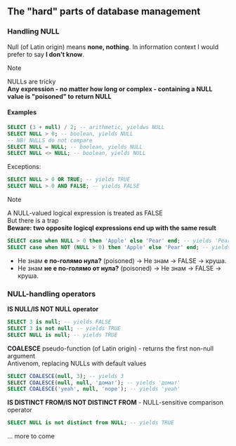 ## The "hard" parts of database management
### Handling NULL

Null (of Latin origin) means **none, nothing**. In information context I would prefer to say **I don't know**.
> [!NOTE]  
> NULLs are tricky  
> **Any expression - no matter how long or complex - containing a NULL value is "poisoned" to return NULL**
#### Examples  
```sql
SELECT (3 + null) / 2; -- arithmetic, yieldws NULL
SELECT NULL > 0; -- boolean, yields NULL
-- NB! NULLS do not compare
SELECT NULL = NULL; -- boolean, yields NULL
SELECT NULL <> NULL; -- boolean, yields NULL
```
Exceptions:
```sql
SELECT NULL > 0 OR TRUE; -- yields TRUE
SELECT NULL > 0 AND FALSE; -- yields FALSE
```
> [!NOTE]  
> A NULL-valued logical expression is treated as FALSE  
> But there is a trap  
> **Beware: two opposite logicql expressions end up with the same result**
```sql
SELECT case when NULL > 0 then 'Apple' else 'Pear' end; -- yields 'Pear'
SELECT case when NOT (NULL > 0) then 'Apple' else 'Pear' end; -- yields 'Pear'
```
* Не знам **е по-голямо нула?** (poisoned) -> Не знам -> FALSE -> круша.
* Не знам **не е по-голямо от нула?** (poisoned) -> Не знам -> FALSE -> круша.

### NULL-handling operators
**IS NULL/IS NOT NULL operator**
```sql
SELECT 3 is null; -- yields FALSE
SELECT 3 is not null; -- yields TRUE
SELECT NULL is null; -- yields TRUE
```
**COALESCE** pseudo-function (of Latin origin) - returns the first non-null argument  
Antivenom, replacing NULLs with default values
```sql
SELECT COALESCE(null, 3); -- yields 3
SELECT COALESCE(null, null, 'домат'); -- yields 'домат'
SELECT COALESCE('yeah', null, 'nope'); -- yields 'yeah'
```
**IS DISTINCT FROM/IS NOT DISTINCT FROM** - NULL-sensitive comparison operator
```sql
SELECT NULL is not distinct from NULL; -- yields TRUE
```
... more to come
